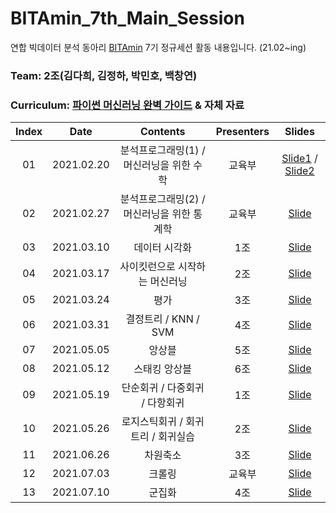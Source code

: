 # BITAmin_7th_Main_Session
연합 빅데이터 분석 동아리 [BITAmin](https://cafe.naver.com/bitamin123) 7기 정규세션 활동 내용입니다. (21.02~ing)

### Team: 2조(김다희, 김정하, 박민호, 백창연)

### Curriculum: [파이썬 머신러닝 완벽 가이드](https://github.com/wikibook/ml-definitive-guide) & 자체 자료

|       Index       | Date | Contents | Presenters | Slides |
|:----------------:|:----------------------------------------:|:----------:|:----------:| :----------: 
| 01 | 2021.02.20 | 분석프로그래밍(1) / 머신러닝을 위한 수학 | 교육부 | [Slide1]() / [Slide2]() |
| 02 | 2021.02.27 | 분석프로그래밍(2) / 머신러닝을 위한 통계학 | 교육부 | [Slide]() |
| 03 | 2021.03.10 | 데이터 시각화 | 1조 | [Slide]() |
| 04 | 2021.03.17 | 사이킷런으로 시작하는 머신러닝 | 2조 | [Slide]() |
| 05 | 2021.03.24 | 평가 | 3조 | [Slide]() |
| 06 | 2021.03.31 | 결정트리 / KNN / SVM | 4조 | [Slide]() |
| 07 | 2021.05.05 | 앙상블 | 5조 | [Slide]() |
| 08 | 2021.05.12 | 스태킹 앙상블 | 6조 | [Slide]() |
| 09 | 2021.05.19 | 단순회귀 / 다중회귀 / 다항회귀 | 1조 | [Slide]() |
| 10 | 2021.05.26 | 로지스틱회귀 / 회귀트리 / 회귀실습 | 2조 | [Slide]() |
| 11 | 2021.06.26 | 차원축소 | 3조 | [Slide]() |
| 12 | 2021.07.03 | 크롤링 | 교육부 | [Slide]() |
| 13 | 2021.07.10 | 군집화 | 4조 | [Slide]() |
